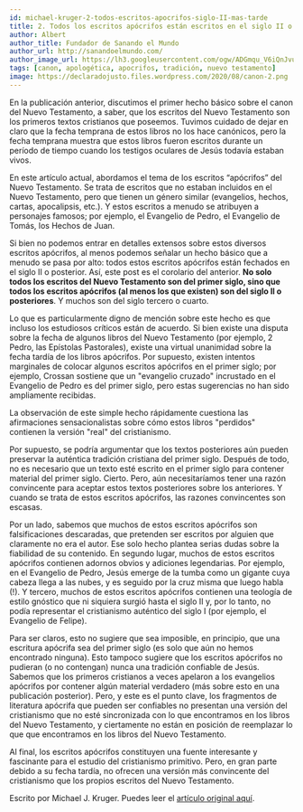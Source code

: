 ```yaml
---
id: michael-kruger-2-todos-escritos-apocrifos-siglo-II-mas-tarde
title: 2. Todos los escritos apócrifos están escritos en el siglo II o más tarde
author: Albert
author_title: Fundador de Sanando el Mundo
author_url: http://sanandoelmundo.com/
author_image_url: https://lh3.googleusercontent.com/ogw/ADGmqu_V6iQnJvuIOUFQJ8ebZQW6vvBd8lk0fipmF92Z
tags: [canon, apologética, apocrifos, tradición, nuevo testamento]
image: https://declaradojusto.files.wordpress.com/2020/08/canon-2.png
---
```


En la publicación anterior, discutimos el primer hecho básico sobre el canon del Nuevo Testamento, a saber, que los escritos del Nuevo Testamento son los primeros textos cristianos que poseemos. Tuvimos cuidado de dejar en claro que la fecha temprana de estos libros no los hace canónicos, pero la fecha temprana muestra que estos libros fueron escritos durante un período de tiempo cuando los testigos oculares de Jesús todavía estaban vivos.

En este artículo actual, abordamos el tema de los escritos “apócrifos” del Nuevo Testamento. Se trata de escritos que no estaban incluidos en el Nuevo Testamento, pero que tienen un género similar (evangelios, hechos, cartas, apocalipsis, etc.). Y estos escritos a menudo se atribuyen a personajes famosos; por ejemplo, el Evangelio de Pedro, el Evangelio de Tomás, los Hechos de Juan.

<!--truncate-->

Si bien no podemos entrar en detalles extensos sobre estos diversos escritos apócrifos, al menos podemos señalar un hecho básico que a menudo se pasa por alto: todos estos escritos apócrifos están fechados en el siglo II o posterior. Así, este post es el corolario del anterior. **No solo todos los escritos del Nuevo Testamento son del primer siglo, sino que todos los escritos apócrifos (al menos los que existen) son del siglo II o posteriores**. Y muchos son del siglo tercero o cuarto.

Lo que es particularmente digno de mención sobre este hecho es que incluso los estudiosos críticos están de acuerdo. Si bien existe una disputa sobre la fecha de algunos libros del Nuevo Testamento (por ejemplo, 2 Pedro, las Epístolas Pastorales), existe una virtual unanimidad sobre la fecha tardía de los libros apócrifos. Por supuesto, existen intentos marginales de colocar algunos escritos apócrifos en el primer siglo; por ejemplo, Crossan sostiene que un "evangelio cruzado" incrustado en el Evangelio de Pedro es del primer siglo, pero estas sugerencias no han sido ampliamente recibidas.

La observación de este simple hecho rápidamente cuestiona las afirmaciones sensacionalistas sobre cómo estos libros "perdidos" contienen la versión "real" del cristianismo.

Por supuesto, se podría argumentar que los textos posteriores aún pueden preservar la auténtica tradición cristiana del primer siglo. Después de todo, no es necesario que un texto esté escrito en el primer siglo para contener material del primer siglo. Cierto. Pero, aún necesitaríamos tener una razón convincente para aceptar estos textos posteriores sobre los anteriores. Y cuando se trata de estos escritos apócrifos, las razones convincentes son escasas.

Por un lado, sabemos que muchos de estos escritos apócrifos son falsificaciones descaradas, que pretenden ser escritos por alguien que claramente no era el autor. Ese solo hecho plantea serias dudas sobre la fiabilidad de su contenido. En segundo lugar, muchos de estos escritos apócrifos contienen adornos obvios y adiciones legendarias. Por ejemplo, en el Evangelio de Pedro, Jesús emerge de la tumba como un gigante cuya cabeza llega a las nubes, y es seguido por la cruz misma que luego habla (!). Y tercero, muchos de estos escritos apócrifos contienen una teología de estilo gnóstico que ni siquiera surgió hasta el siglo II y, por lo tanto, no podía representar el cristianismo auténtico del siglo I (por ejemplo, el Evangelio de Felipe).

Para ser claros, esto no sugiere que sea imposible, en principio, que una escritura apócrifa sea del primer siglo (es solo que aún no hemos encontrado ninguna). Esto tampoco sugiere que los escritos apócrifos no pudieran (o no contengan) nunca una tradición confiable de Jesús. Sabemos que los primeros cristianos a veces apelaron a los evangelios apócrifos por contener algún material verdadero (más sobre esto en una publicación posterior). Pero, y este es el punto clave, los fragmentos de literatura apócrifa que pueden ser confiables no presentan una versión del cristianismo que no esté sincronizada con lo que encontramos en los libros del Nuevo Testamento, y ciertamente no están en posición de reemplazar lo que que encontramos en los libros del Nuevo Testamento.

Al final, los escritos apócrifos constituyen una fuente interesante y fascinante para el estudio del cristianismo primitivo. Pero, en gran parte debido a su fecha tardía, no ofrecen una versión más convincente del cristianismo que los propios escritos del Nuevo Testamento.

<div class="alert alert--secondary" role="info">
  Escrito por Michael J. Kruger. Puedes leer el <a href="http://wp.me/p2dVaB-dZ">artículo original aquí</a>.
</div> 